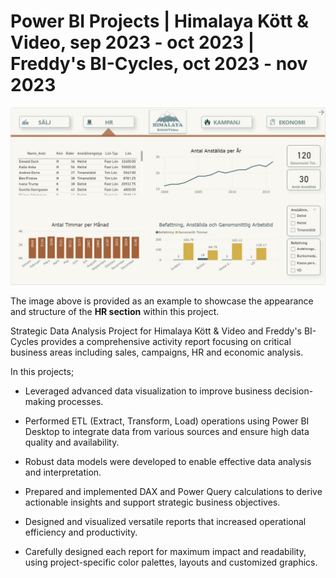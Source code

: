 # Power BI Projects | Himalaya Kött & Video, sep 2023 - oct 2023 | Freddy's BI-Cycles, oct 2023 - nov 2023

![Himalaya Kött & Video Image](https://github.com/noraayaz/Power_BI/blob/main/HKV_pbix.jpg)

The image above is provided as an example to showcase the appearance and structure of the **HR section** within this project.

Strategic Data Analysis Project for Himalaya Kött & Video and Freddy's BI-Cycles provides a comprehensive activity report 
focusing on critical business areas including sales, campaigns, HR and economic analysis.

In this projects;
* Leveraged advanced data visualization to improve business decision-making processes.

* Performed ETL (Extract, Transform, Load) operations using Power BI Desktop to integrate data from various sources and ensure high data quality and availability.

* Robust data models were developed to enable effective data analysis and interpretation.

* Prepared and implemented DAX and Power Query calculations to derive actionable insights and support strategic business objectives.

* Designed and visualized versatile reports that increased operational efficiency and productivity.

* Carefully designed each report for maximum impact and readability, using project-specific color palettes, layouts and customized graphics.
